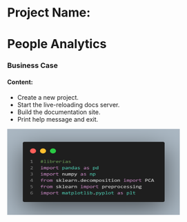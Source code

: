 # Project Name: 
# People Analytics

### Business Case

#### Content:

* Create a new project.
* Start the live-reloading docs server.
* Build the documentation site.
* Print help message and exit.


<img src="/code_ejem.png" width="400" height="200">
